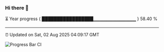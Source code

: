 ### Hi there 👋

⏳ Year progress { █████████████████▁▁▁▁▁▁▁▁▁▁▁▁▁ } 58.40 %

---

⏰ Updated on Sat, 02 Aug 2025 04:09:17 GMT

![Progress Bar CI](https://github.com/IshwaranRudhara/GIT-ACTION/workflows/Progress%20Bar%20CI/badge.svg)
